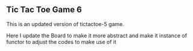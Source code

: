 ## Tic Tac Toe Game 6

This is an updated version of tictactoe-5 game. 

Here I update the Board to make it more abstract and make it instance of functor
to adjust the codes to make use of it